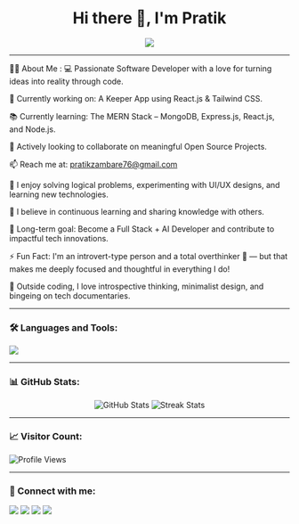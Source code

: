 <h1 align="center">Hi there 👋, I'm Pratik</h1>

<p align="center">
    <img src="https://readme-typing-svg.herokuapp.com?font=Fira+Code&size=22&pause=1000&center=true&vCenter=true&multiline=true&width=600&height=80&lines=I'm+a+Software+Developer.;I+love+building+cool+projects!" />
</p>

---

👨‍💻 About Me :
💻 Passionate Software Developer with a love for turning ideas into reality through code.

🔧 Currently working on: A Keeper App using React.js & Tailwind CSS.

📚 Currently learning: The MERN Stack – MongoDB, Express.js, React.js, and Node.js.

🤝 Actively looking to collaborate on meaningful Open Source Projects.

📫 Reach me at: pratikzambare76@gmail.com

🧠 I enjoy solving logical problems, experimenting with UI/UX designs, and learning new technologies.

💬 I believe in continuous learning and sharing knowledge with others.

🎯 Long-term goal: Become a Full Stack + AI Developer and contribute to impactful tech innovations.

⚡ Fun Fact: I'm an introvert-type person and a total overthinker 🤯 — but that makes me deeply focused and thoughtful in everything I do!

🧩 Outside coding, I love introspective thinking, minimalist design, and bingeing on tech documentaries.

---

### 🛠️ Languages and Tools:
<p align="left">
  <img src="https://skillicons.dev/icons?i=html,css,js,react,nodejs,mongodb,python,flask,github,git,vscode,linux,figma" />
</p>

---

### 📊 GitHub Stats:
<p align="center">
  <img src="https://github-readme-stats.vercel.app/api?username=pratikzambare76&show_icons=true&theme=tokyonight" alt="GitHub Stats" />
  <img src="https://github-readme-streak-stats.herokuapp.com/?user=pratikzambare76&theme=tokyonight" alt="Streak Stats" />
</p>

---

### 📈 Visitor Count:
<p>
  <img src="https://komarev.com/ghpvc/?username=pratikzambare76&color=blue" alt="Profile Views" />
</p>

---

### 🎯 Connect with me:
<p>
  <a href="https://linkedin.com/in/your-link"><img src="https://img.shields.io/badge/LinkedIn-blue?style=flat&logo=linkedin" /></a>
  <a href="mailto:pratikzambare76@gmail.com"><img src="https://img.shields.io/badge/Gmail-red?style=flat&logo=gmail" /></a>
  <a href="https://www.instagram.com/being_pratik_13/?igsh=MTAwYWFyZXl6Nzhrcw=="><img src="https://img.shields.io/badge/Instagram-E4405F?style=flat&logo=instagram&logoColor=white" /></a>
  <a href="https://wa.me/917083918612"><img src="https://img.shields.io/badge/WhatsApp-25D366?style=flat&logo=whatsapp&logoColor=white" />
